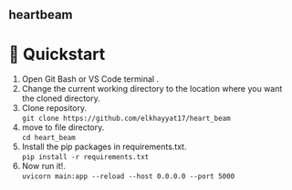 ## heartbeam
# 🚀 Quickstart
1. Open Git Bash or VS Code terminal .<br>
2. Change the current working directory to the location where you want the cloned directory.<br>
3. Clone repository.<br>
`git clone https://github.com/elkhayyat17/heart_beam `<br>
4. move to file directory. <br>
`cd heart_beam`
5.  Install the pip packages in requirements.txt. <br>
`pip install -r requirements.txt`<br>
6. Now run it!.<br>
`uvicorn main:app --reload --host 0.0.0.0 --port 5000`<br>
